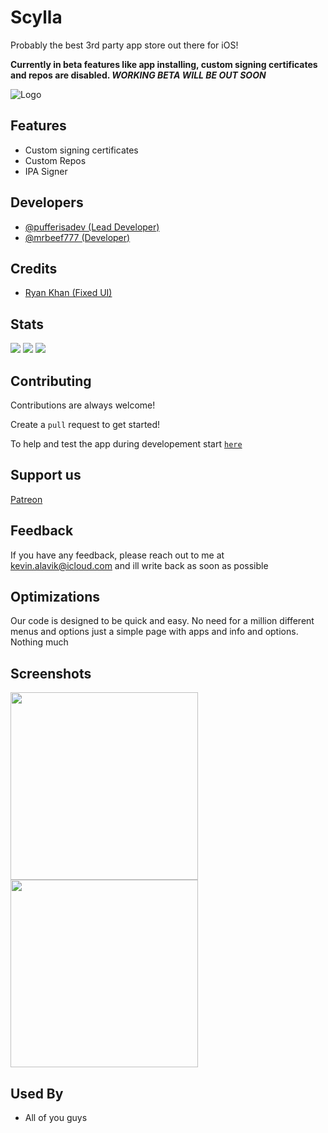 # Scylla

Probably the best 3rd party app store out there for iOS!

**Currently in beta features like app installing, custom signing certificates and repos are disabled. *WORKING BETA WILL BE OUT SOON***

![Logo](https://i.ibb.co/V205M6M/scylla-banner.png)


## Features

- Custom signing certificates
- Custom Repos
- IPA Signer

## Developers

 - [@pufferisadev (Lead Developer)](https://twitter.com/pufferisadev)
 - [@mrbeef777 (Developer)](https://twitter.com/mrbeef777)

## Credits

 - [Ryan Khan (Fixed UI)](https://github.com/iRayanKhan)

## Stats
![](https://img.shields.io/github/downloads/KevinAlavik/scylla-ios/total)
![](https://img.shields.io/github/repo-size/kevinalavik/scylla-ios)
![](https://img.shields.io/github/stars/kevinalavik/scylla-ios)

## Contributing

Contributions are always welcome!

Create a `pull` request to get started!

To help and test the app during developement start [`here`](https://forms.gle/PgVofZFqfLvNnAA7A)

## Support us
[Patreon](https://www.patreon.com/ScyllaDevelopmentTeam)

## Feedback

If you have any feedback, please reach out to me at kevin.alavik@icloud.com and ill write back as soon as possible


## Optimizations

Our code is designed to be quick and easy. No need for a million different menus and options just a simple page with apps and info and options. Nothing much

## Screenshots

<img src="https://user-images.githubusercontent.com/95900603/221386223-09d1a61d-3dc6-4db3-8c4e-d9cb35fc696c.png" width="300">
<img src="https://user-images.githubusercontent.com/95900603/221386089-cbd40f19-2ee0-426a-88b7-42f5c7c61252.png" width="300">

## Used By

- All of you guys

